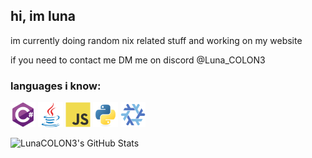 ## hi, im luna

im currently doing random nix related stuff and working on my website

if you need to contact me DM me on discord @Luna_COLON3

### languages i know:
<img src="https://raw.githubusercontent.com/devicons/devicon/master/icons/csharp/csharp-original.svg" alt="csharp" width="40" height="40"/> <img src="https://raw.githubusercontent.com/devicons/devicon/master/icons/java/java-original.svg" alt="java" width="40" height="40"/> <img src="https://raw.githubusercontent.com/devicons/devicon/master/icons/javascript/javascript-original.svg" alt="javascript" width="40" height="40"/> <img src="https://raw.githubusercontent.com/devicons/devicon/master/icons/python/python-original.svg" alt="python" width="40" height="40"/> <img src="https://raw.githubusercontent.com/devicons/devicon/master/icons/nixos/nixos-original.svg" alt="python" width="40" height="40"/>

![LunaCOLON3's GitHub Stats](https://github-readme-stats.vercel.app/api?username=LunaCOLON3&show_icons=true&theme=transparent)
